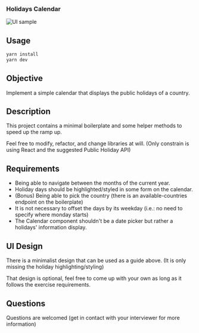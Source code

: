 ### Holidays Calendar

![UI sample](https://cdn.dribbble.com/users/1065598/screenshots/3544101/dribble_daily_ui__080_date_picker.png)

## Usage
```bash
yarn install
yarn dev
```

## Objective
Implement a simple calendar that displays the public holidays of a country.

## Description
This project contains a minimal boilerplate and some helper methods to speed up the ramp up.

Feel free to modify, refactor, and change libraries at will. 
(Only constrain is using React and the suggested Public Holiday API)

## Requirements
* Being able to navigate between the months of the current year.
* Holiday days should be highlighted/styled in some form on the calendar.
* (Bonus) Being able to pick the country (there is an available-countries endpoint on the boilerplate)
* It is not necessary to offset the days by its weekday (i.e.: no need to specify where monday starts)
* The Calendar component shouldn't be a date picker but rather a holidays' information display.

## UI Design
There is a minimalist design that can be used as a guide above. (It is only missing the holiday highlighting/styling)

That design is optional, feel free to come up with your own as long as it follows the exercise requirements.

## Questions
Questions are welcomed (get in contact with your interviewer for more information)
